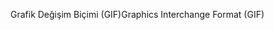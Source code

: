 <span data-ttu-id="45ffd-101">Grafik Değişim Biçimi (GIF)</span><span class="sxs-lookup"><span data-stu-id="45ffd-101">Graphics Interchange Format (GIF)</span></span>
